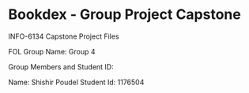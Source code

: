 # Bookdex - Group Project Capstone
 INFO-6134 Capstone Project Files



FOL Group Name: Group 4

Group Members and Student ID:

Name: Shishir Poudel
Student Id: 1176504